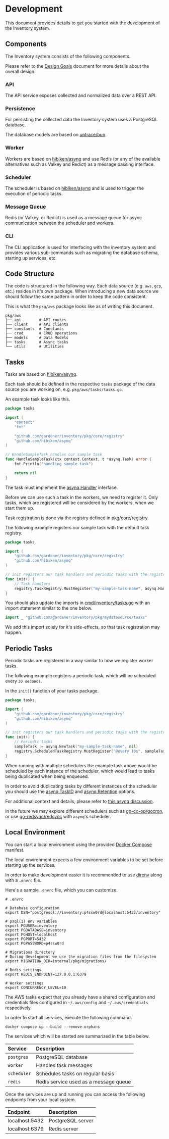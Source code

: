 # Development

This document provides details to get you started with the development of the
Inventory system.

## Components

The Inventory system consists of the following components.

Please refer to the [Design Goals](./design.md) document for more details about
the overall design.

### API

The API service exposes collected and normalized data over a REST API.

### Persistence

For persisting the collected data the Inventory system uses a PostgreSQL
database.

The database models are based on [uptrace/bun](https://github.com/uptrace/bun).

### Worker

Workers are based on [hibiken/asynq](https://github.com/hibiken/asynq) and use
Redis (or any of the available alternatives such as Valkey and Redict) as a
message passing interface.

### Scheduler

The scheduler is based on [hibiken/asynq](https://github.com/hibiken/asynq) and
is used to trigger the execution of periodic tasks.

### Message Queue

Redis (or Valkey, or Redict) is used as a message queue for async communication
between the scheduler and workers.

### CLI

The CLI application is used for interfacing with the inventory system and
provides various sub-commands such as migrating the database schema, starting up
services, etc.

## Code Structure

The code is structured in the following way. Each data source (e.g. `aws`,
`gcp`, etc.) resides in it's own package. When introducing a new data source we
should follow the same pattern in order to keep the code consistent.

This is what the `pkg/aws` package looks like as of writing this document.

``` shell
pkg/aws
├── api        # API routes
├── client     # API clients
├── constants  # Constants
├── crud       # CRUD operations
├── models     # Data Models
├── tasks      # Async tasks
└── utils      # Utilities
```

## Tasks

Tasks are based on [hibiken/asynq](https://github.com/hibiken/asynq).

Each task should be defined in the respective `tasks` package of the data source
you are working on, e.g. `pkg/aws/tasks/tasks.go`.

An example task looks like this.

``` go
package tasks

import (
	"context"
	"fmt"

	"github.com/gardener/inventory/pkg/core/registry"
	"github.com/hibiken/asynq"
)

// HandleSampleTask handles our sample task
func HandleSampleTask(ctx context.Context, t *asynq.Task) error {
	fmt.Println("handling sample task")

	return nil
}
```

The task must implement the
[asynq.Handler](https://pkg.go.dev/github.com/hibiken/asynq#Handler) interface.

Before we can use such a task in the workers, we need to register it. Only
tasks, which are registered will be considered by the workers, when we start
them up.

Task registration is done via the registry defined in
[pkg/core/registry](../pkg/core/registry).

The following example registers our sample task with the default task registry.

``` go
package tasks

import (
	"github.com/gardener/inventory/pkg/core/registry"
	"github.com/hibiken/asynq"
)

// init registers our task handlers and periodic tasks with the registries.
func init() {
	// Task handlers
	registry.TaskRegistry.MustRegister("my-sample-task-name", asynq.HandlerFunc(HandleSampleTask))
}
```

You should also update the imports in
[cmd/inventory/tasks.go](../cmd/inventory/tasks.go) with an import statement
similar to the one below.

``` go
import _ "github.com/gardener/inventory/pkg/mydatasource/tasks"
```

We add this import solely for it's side-effects, so that task registration may
happen.

## Periodic Tasks

Periodic tasks are registered in a way similar to how we register worker tasks.

The following example registers a periodic task, which will be scheduled every
`30 seconds`.

In the `init()` function of your tasks package.

``` go
package tasks

import (
	"github.com/gardener/inventory/pkg/core/registry"
	"github.com/hibiken/asynq"
)

// init registers our task handlers and periodic tasks with the registries.
func init() {
	// Periodic tasks
	sampleTask := asynq.NewTask("my-sample-task-name", nil)
	registry.ScheduledTaskRegistry.MustRegister("@every 10s", sampleTask)
}
```

When running with multiple schedulers the example task above would be scheduled
by each instance of the scheduler, which would lead to tasks being duplicated
when being enqueued.

In order to avoid duplicating tasks by different instances of the scheduler you
should use the
[asynq.TaskID](https://pkg.go.dev/github.com/hibiken/asynq#TaskID) and
[asynq.Retention](https://pkg.go.dev/github.com/hibiken/asynq#Retention)
options.

For additional context and details, please refer to
[this asynq discussion](https://github.com/hibiken/asynq/discussions/376).

In the future we may explore different schedulers such as
[go-co-op/gocron](https://github.com/go-co-op/gocron), or use
[go-redsync/redsync](https://github.com/go-redsync/redsync) with `asynq`'s
scheduler.

## Local Environment

You can start a local environment using the provided
[Docker Compose](https://docs.docker.com/compose/) manifest.

The local environment expects a few environment variables to be set before
starting up the services.

In order to make development easier it is recommended to use
[direnv](https://direnv.net/) along with a `.envrc` file.

Here's a sample `.envrc` file, which you can customize.

``` shell
# .envrc

# Database configuration
export DSN="postgresql://inventory:p4ssw0rd@localhost:5432/inventory"

# psql(1) env variables
export PGUSER=inventory
export PGDATABASE=inventory
export PGHOST=localhost
export PGPORT=5432
export PGPASSWORD=p4ssw0rd

# Migrations directory
# During development we use the migration files from the filesystem
export MIGRATION_DIR=internal/pkg/migrations/

# Redis settings
export REDIS_ENDPOINT=127.0.0.1:6379

# Worker settings
export CONCURRENCY_LEVEL=10
```

The AWS tasks expect that you already have a shared configuration and
credentials files configured in `~/.aws/config` and `~/.aws/credentials`
respectively.

In order to start all services, execute the following command.

``` shell
docker compose up --build --remove-orphans
```

The services which will be started are summarized in the table below.

| Service     | Description                           |
|:------------|:--------------------------------------|
| `postgres`  | PostgreSQL database                   |
| `worker`    | Handles task messages                 |
| `scheduler` | Schedules tasks on regular basis      |
| `redis`     | Redis service used as a message queue |

Once the services are up and running you can access the following endpoints from
your local system.

| Endpoint       | Description       |
|:---------------|:------------------|
| localhost:5432 | PostgreSQL server |
| localhost:6379 | Redis server      |
